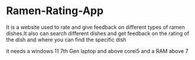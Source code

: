 # Ramen-Rating-App

It is a website used to rate and give feedback on different types of ramen dishes.It also can search different dishes and get feedback on the rating of the dish and where you can find the specific dish

it needs a windows 11 7th Gen laptop and above corei5 and a RAM above 7 
